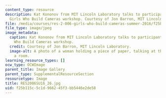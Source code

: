 ```yaml
---
content_type: resource
description: Kat Kononov from MIT Lincoln Laboratory talks to participants of the
  Girls Who Build Cameras workshop. Courtesy of Jon Barron, MIT Lincoln Laboratory.
file: /media/courses/res-2-006-girls-who-build-cameras-summer-2016/f25b115c5c1d966245f3bb5446e2de58_RES2006SU16_26.jpg
file_type: image/jpeg
image_metadata:
  caption: Kat Kononov from MIT Lincoln Laboratory talks to participants of the Girls
    Who Build Cameras workshop.
  credit: Courtesy of Jon Barron, MIT Lincoln Laboratory.
  image-alt: A photo of a woman holding a piece of paper, talking at the front of
    a room.
learning_resource_types: []
ocw_type: OCWImage
parent_title: Image Gallery
parent_type: SupplementalResourceSection
resourcetype: Image
title: RES2006SU16_26.jpg
uid: f25b115c-5c1d-9662-45f3-bb5446e2de58
---
```

